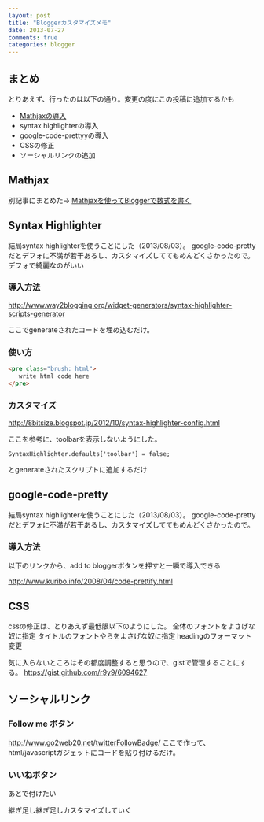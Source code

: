 ```yaml
---
layout: post
title: "Bloggerカスタマイズメモ"
date: 2013-07-27
comments: true
categories: blogger
---
```


## まとめ
とりあえず、行ったのは以下の通り。変更の度にこの投稿に追加するかも

- [Mathjaxの導入](http://r9y9.github.io/blog/2013/08/03/mathjax-blogger/)
- syntax highlighterの導入
- google-code-prettyyの導入
- CSSの修正
- ソーシャルリンクの追加

## Mathjax

別記事にまとめた→ [Mathjaxを使ってBloggerで数式を書く](http://r9y9.github.io/blog/2013/08/03/mathjax-blogger/)

## Syntax Highlighter

結局syntax highlighterを使うことにした（2013/08/03）。
google-code-prettyだとデフォに不満が若干あるし、カスタマイズしててもめんどくさかったので。
デフォで綺麗なのがいい

### 導入方法

http://www.way2blogging.org/widget-generators/syntax-highlighter-scripts-generator

ここでgenerateされたコードを埋め込むだけ。

### 使い方

```html
<pre class="brush: html">
   write html code here
</pre>
```

### カスタマイズ

http://8bitsize.blogspot.jp/2012/10/syntax-highlighter-config.html

ここを参考に、toolbarを表示しないようにした。

`SyntaxHighlighter.defaults['toolbar'] = false;`

とgenerateされたスクリプトに追加するだけ

## google-code-pretty

結局syntax highlighterを使うことにした（2013/08/03）。
google-code-prettyだとデフォに不満が若干あるし、カスタマイズしててもめんどくさかったので。

### 導入方法

以下のリンクから、add to bloggerボタンを押すと一瞬で導入できる

http://www.kuribo.info/2008/04/code-prettify.html

## CSS

cssの修正は、とりあえず最低限以下のようにした。
全体のフォントをよさげな奴に指定
タイトルのフォントやらをよさげな奴に指定
headingのフォーマット変更

気に入らないところはその都度調整すると思うので、gistで管理することにする。
https://gist.github.com/r9y9/6094627

## ソーシャルリンク

### Follow me ボタン

http://www.go2web20.net/twitterFollowBadge/
ここで作って、html/javascriptガジェットにコードを貼り付けるだけ。

### いいねボタン

あとで付けたい


継ぎ足し継ぎ足しカスタマイズしていく
